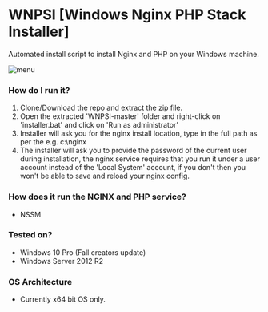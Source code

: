 # WNPSI [Windows Nginx PHP Stack Installer]
Automated install script to install Nginx and PHP on your Windows machine.

![menu](https://i.imgur.com/Ivnmk52.png)

### How do I run it?
1. Clone/Download the repo and extract the zip file.
2. Open the extracted 'WNPSI-master' folder and right-click on 'installer.bat' and click on 'Run as administrator'
3. Installer will ask you for the nginx install location, type in the full path as per the e.g. c:\nginx
4. The installer will ask you to provide the password of the current user during installation, the nginx service requires that you run it under a user account instead of the 'Local System' account, if you don't then you won't be able to save and reload your nginx config.

### How does it run the NGINX and PHP service?
- NSSM

### Tested on?
- Windows 10 Pro (Fall creators update)
- Windows Server 2012 R2

### OS Architecture
- Currently x64 bit OS only.
